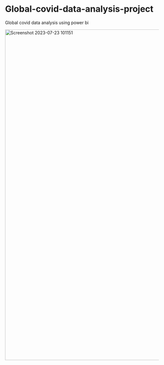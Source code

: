 # Global-covid-data-analysis-project
Global covid data analysis using power bi



<img width="1080" alt="Screenshot 2023-07-23 101151" src="https://github.com/Vinod-Kaduru/Global-covid-data-analysis-project/assets/140296679/c4774dd8-d004-4189-b8ed-6ff9dc9f88ff">
